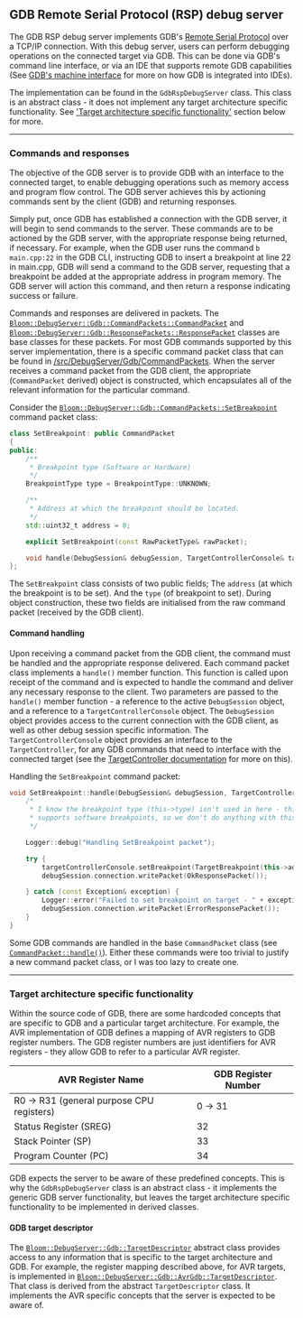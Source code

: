 ## GDB Remote Serial Protocol (RSP) debug server

The GDB RSP debug server implements GDB's
[Remote Serial Protocol](https://sourceware.org/gdb/onlinedocs/gdb/Remote-Protocol.html) over a TCP/IP connection.
With this debug server, users can perform debugging operations on the connected target via GDB. This can be done via
GDB's command line interface, or via an IDE that supports remote GDB capabilities (See
[GDB's machine interface](https://sourceware.org/gdb/onlinedocs/gdb/GDB_002fMI.html) for more on how GDB is integrated
into IDEs).

The implementation can be found in the `GdbRspDebugServer` class. This class is an abstract class - it does not
implement any target architecture specific functionality.
See ['Target architecture specific functionality'](#target-architecture-specific-functionality) section below for more.

---

### Commands and responses

The objective of the GDB server is to provide GDB with an interface to the connected target, to enable debugging
operations such as memory access and program flow control. The GDB server achieves this by actioning commands sent by
the client (GDB) and returning responses.

Simply put, once GDB has established a connection with the GDB server, it will begin to send commands to the server.
These commands are to be actioned by the GDB server, with the appropriate response being returned, if necessary.
For example, when the GDB user runs the command `b main.cpp:22` in the GDB CLI, instructing GDB to insert a breakpoint
at line 22 in main.cpp, GDB will send a command to the GDB server, requesting that a breakpoint be added at the
appropriate address in program memory. The GDB server will action this command, and then return a response indicating
success or failure.

Commands and responses are delivered in packets. The
[`Bloom::DebugServer::Gdb::CommandPackets::CommandPacket`](./CommandPackets/CommandPacket.hpp) and
[`Bloom::DebugServer::Gdb::ResponsePackets::ResponsePacket`](./ResponsePackets/ResponsePacket.hpp) classes are base
classes for these packets. For most GDB commands supported by this server implementation, there is a specific command
packet class that can be found in [/src/DebugServer/Gdb/CommandPackets](./CommandPackets). When the server receives a
command packet from the GDB client, the appropriate (`CommandPacket` derived) object is constructed, which encapsulates
all of the relevant information for the particular command.

Consider the [`Bloom::DebugServer::Gdb::CommandPackets::SetBreakpoint`](./CommandPackets/SetBreakpoint.hpp) command
packet class:

```c++
class SetBreakpoint: public CommandPacket
{
public:
    /**
     * Breakpoint type (Software or Hardware)
     */
    BreakpointType type = BreakpointType::UNKNOWN;

    /**
     * Address at which the breakpoint should be located.
     */
    std::uint32_t address = 0;

    explicit SetBreakpoint(const RawPacketType& rawPacket);

    void handle(DebugSession& debugSession, TargetControllerConsole& targetControllerConsole) override;
};
```

The `SetBreakpoint` class consists of two public fields; The `address` (at which the breakpoint is to be set). And the
`type` (of breakpoint to set). During object construction, these two fields are initialised from the raw command packet
(received by the GDB client).

#### Command handling

Upon receiving a command packet from the GDB client, the command must be handled and the appropriate response delivered.
Each command packet class implements a `handle()` member function. This function is called upon receipt of the command
and is expected to handle the command and deliver any necessary response to the client. Two parameters are passed to the
`handle()` member function - a reference to the active `DebugSession` object, and a reference to a
`TargetControllerConsole` object. The `DebugSession` object provides access to the current connection with the GDB
client, as well as other debug session specific information. The `TargetControllerConsole` object provides an interface
to the `TargetController`, for any GDB commands that need to interface with the connected target (see the
[TargetController documentation](../../TargetController/README.md) for more on this).

Handling the `SetBreakpoint` command packet:

```c++
void SetBreakpoint::handle(DebugSession& debugSession, TargetControllerConsole& targetControllerConsole) {
    /*
     * I know the breakpoint type (this->type) isn't used in here - this is because the current implementation only
     * supports software breakpoints, so we don't do anything with this->type, for now.
     */

    Logger::debug("Handling SetBreakpoint packet");

    try {
        targetControllerConsole.setBreakpoint(TargetBreakpoint(this->address));
        debugSession.connection.writePacket(OkResponsePacket());

    } catch (const Exception& exception) {
        Logger::error("Failed to set breakpoint on target - " + exception.getMessage());
        debugSession.connection.writePacket(ErrorResponsePacket());
    }
}
```

Some GDB commands are handled in the base `CommandPacket` class (see
[`CommandPacket::handle()`](./CommandPackets/CommandPacket.cpp)). Either these commands were too trivial to justify a
new command packet class, or I was too lazy to create one.

---

### Target architecture specific functionality

Within the source code of GDB, there are some hardcoded concepts that are specific to GDB and a particular target
architecture. For example, the AVR implementation of GDB defines a mapping of AVR registers to GDB register numbers.
The GDB register numbers are just identifiers for AVR registers - they allow GDB to refer to a particular AVR register.

| AVR Register Name                         | GDB Register Number |
|-------------------------------------------|---------------------|
| R0 -> R31 (general purpose CPU registers) | 0 -> 31             |
| Status Register (SREG)                    | 32                  |
| Stack Pointer (SP)                        | 33                  |
| Program Counter (PC)                      | 34                  |

GDB expects the server to be aware of these predefined concepts. This is why the `GdbRspDebugServer` class is an
abstract class - it implements the generic GDB server functionality, but leaves the target architecture specific
functionality to be implemented in derived classes.

#### GDB target descriptor

The [`Bloom::DebugServer::Gdb::TargetDescriptor`](./TargetDescriptor.hpp) abstract class provides access to any
information that is specific to the target architecture and GDB. For example, the register mapping described above, for
AVR targets, is implemented in [`Bloom::DebugServer::Gdb::AvrGdb::TargetDescriptor`](./AvrGdb/TargetDescriptor.hpp).
That class is derived from the abstract `TargetDescriptor` class. It implements the AVR specific concepts that the
server is expected to be aware of.
